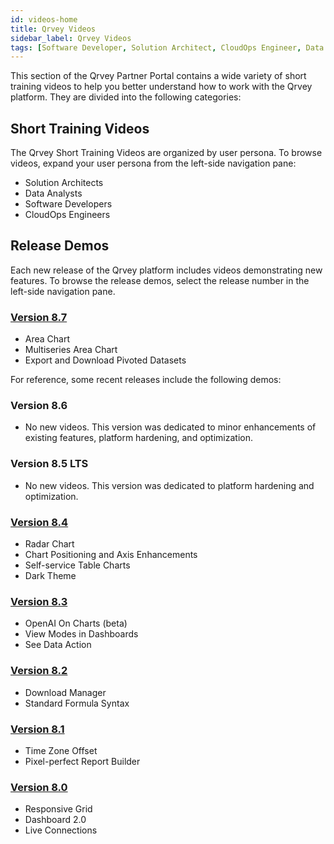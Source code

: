 ```yaml
---
id: videos-home
title: Qrvey Videos
sidebar_label: Qrvey Videos
tags: [Software Developer, Solution Architect, CloudOps Engineer, Data Analyst]
---
```


This section of the Qrvey Partner Portal contains a wide variety of short training videos to help you better understand how to work with the Qrvey platform. They are divided into the following categories: 

## Short Training Videos
The Qrvey Short Training Videos are organized by user persona. To browse videos, expand your user persona from the left-side navigation pane:
* Solution Architects
* Data Analysts
* Software Developers
* CloudOps Engineers

## Release Demos
Each new release of the Qrvey platform includes videos demonstrating new features. To browse the release demos, select the release number in the left-side navigation pane. 

### [Version 8.7](./release/version-8.7.md)
* Area Chart
* Multiseries Area Chart
* Export and Download Pivoted Datasets

For reference, some recent releases include the following demos:

### Version 8.6
* No new videos. This version was dedicated to minor enhancements of existing features, platform hardening, and optimization.

### Version 8.5 LTS
* No new videos. This version was dedicated to platform hardening and optimization.

### [Version 8.4](./release/version-8.4.md)
* Radar Chart
* Chart Positioning and Axis Enhancements
* Self-service Table Charts
* Dark Theme

### [Version 8.3](./release/version-8.3.md)
* OpenAI On Charts (beta)
* View Modes in Dashboards
* See Data Action

### [Version 8.2](./release/version-8.2.md)
* Download Manager
* Standard Formula Syntax

### [Version 8.1](./release/version-8.1.md)
* Time Zone Offset
* Pixel-perfect Report Builder

### [Version 8.0](./release/version-8.0.md)
* Responsive Grid
* Dashboard 2.0
* Live Connections